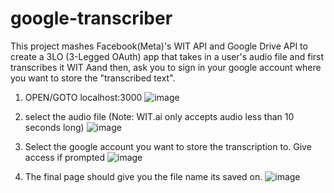 # google-transcriber
This project mashes Facebook(Meta)'s WIT API and Google Drive API to create a 3LO (3-Legged OAuth) app that takes in a user's audio file and first transcribes it
WIT Aand then, ask you to sign in your google account where you want to store the "transcribed text".

1. OPEN/GOTO localhost:3000
![image](https://github.com/GyurMay/google-transcriber/assets/19346467/5a575fb4-de00-47fe-a0ea-796b2555910a)

2. select the audio file (Note: WIT.ai only accepts audio less than 10 seconds long)
 ![image](https://github.com/GyurMay/google-transcriber/assets/19346467/bbe8c8c3-0fcf-4621-a3bf-bf76fc4c5128)

3. Select the google account you want to store the transcription to. Give access if prompted
![image](https://github.com/GyurMay/google-transcriber/assets/19346467/c7207599-fa31-42bf-81f5-43c76e5fd426)

4. The final page should give you the file name its saved on.
![image](https://github.com/GyurMay/google-transcriber/assets/19346467/bfcb9078-a7bc-4a73-8776-a1f990884564)
